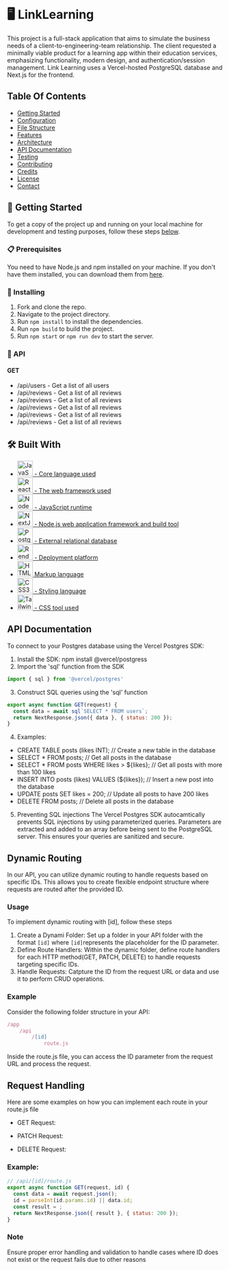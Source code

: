 # 🖥️ LinkLearning

This project is a full-stack application that aims to simulate the business needs of a client-to-engineering-team relationship. The client requested a minimally viable product for a learning app within their education services, emphasizing functionality, modern design, and authentication/session management. Link Learning uses a Vercel-hosted PostgreSQL database and Next.js for the frontend.

## Table Of Contents
- [Getting Started](#getting-started)
- [Configuration](#configuration)
- [File Structure](#file-structure)
- [Features](#features)
- [Architecture](#architecture)
- [API Documentation](#api-documentation)
- [Testing](#testing)
- [Contributing](#contributing)
- [Credits](#credits)
- [License](#license)
- [Contact](#contact)

## 🚀 Getting Started

To get a copy of the project up and running on your local machine for development and testing purposes, follow these steps [below](https://github.com/Blue-Ocean-MCSPA/link-learning/blob/main/README.md#-installing).

### 📋 Prerequisites

You need to have Node.js and npm installed on your machine. If you don't have them installed, you can download them from [here](https://nodejs.org/en/download/).

### 🔧 Installing

1. Fork and clone the repo.
2. Navigate to the project directory.
3. Run `npm install` to install the dependencies.
4. Run `npm build` to build the project.
5. Run `npm start` or `npm run dev` to start the server.
   
### 🔧 API

#### GET
* /api/users - Get a list of all users
* /api/reviews - Get a list of all reviews
* /api/reviews - Get a list of all reviews
* /api/reviews - Get a list of all reviews
* /api/reviews - Get a list of all reviews
* /api/reviews - Get a list of all reviews

## 🛠️ Built With

* <a href="https://developer.mozilla.org/en-US/docs/Web/JavaScript" target="_blank" rel="noreferrer"><img src="https://raw.githubusercontent.com/danielcranney/readme-generator/main/public/icons/skills/javascript-colored.svg" width="36" height="36" alt="JavaScript" /> - Core language used</a>
* <a href="https://reactjs.org/" target="_blank" rel="noreferrer"><img src="https://raw.githubusercontent.com/danielcranney/readme-generator/main/public/icons/skills/react-colored.svg" width="36" height="36" alt="React" /> - The web framework used</a>
* <a href="https://nodejs.org/en/" target="_blank" rel="noreferrer"><img src="https://raw.githubusercontent.com/danielcranney/readme-generator/main/public/icons/skills/nodejs-colored.svg" width="36" height="36" alt="NodeJS" /> - JavaScript runtime</a>
* <a href="https://nextjs.org/docs" target="_blank" rel="noreferrer"><img src="https://raw.githubusercontent.com/danielcranney/readme-generator/main/public/icons/skills/nextjs-colored.svg" width="36" height="36" alt="NextJs" /> - Node.js web application framework and build tool</a>
* <a href="https://www.postgresql.org/" target="_blank" rel="noreferrer"><img src="https://raw.githubusercontent.com/danielcranney/readme-generator/main/public/icons/skills/postgresql-colored.svg" width="36" height="36" alt="PostgreSQL" /> - External relational database</a>
* <a href="https://render.com/" target="_blank" rel="noreferrer"><img src="https://raw.githubusercontent.com/danielcranney/readme-generator/main/public/icons/skills/render-colored.svg" width="36" height="36" alt="Render" /> - Deployment platform</a>
* <a href="https://developer.mozilla.org/en-US/docs/Glossary/HTML5" target="_blank" rel="noreferrer"><img src="https://raw.githubusercontent.com/danielcranney/readme-generator/main/public/icons/skills/html5-colored.svg" width="36" height="36" alt="HTML5" /> Markup language</a>
* <a href="https://www.w3.org/TR/CSS/#css" target="_blank" rel="noreferrer"><img src="https://raw.githubusercontent.com/danielcranney/readme-generator/main/public/icons/skills/css3-colored.svg" width="36" height="36" alt="CSS3" /> - Styling language</a>
* <a href="https://tailwindcss.com/" target="_blank" rel="noreferrer"><img src="https://raw.githubusercontent.com/danielcranney/readme-generator/main/public/icons/skills/tailwindcss-colored.svg" width="36" height="36" alt="TailwindCSS" /> - CSS tool used</a>
## API Documentation
To connect to your Postgres database using the Vercel Postgres SDK:
1. Install the SDK:
npm install @vercel/postgress
2. Import the 'sql' function from the SDK
```javascript
import { sql } from '@vercel/postgres'
```
3. Construct SQL queries using the 'sql' function
```javascript
export async function GET(request) {
  const data = await sql`SELECT * FROM users`;
  return NextResponse.json({ data }, { status: 200 });
}
```
4. Examples: 
- CREATE TABLE posts (likes INT);     // Create a new table in the database
- SELECT * FROM posts;                // Get all posts in the database
- SELECT * FROM posts WHERE likes > ${likes}; // Get all posts with more than 100 likes
- INSERT INTO posts (likes) VALUES (${likes}); // Insert a new post into the database
- UPDATE posts SET likes = 200;       // Update all posts to have 200 likes
- DELETE FROM posts;                  // Delete all posts in the database
5. Preventing SQL injections
The Vercel Postgres SDK autocamtically prevents SQL injections by using parameterized queries. Parameters are extracted and added to an array before being sent to the PostgreSQL server. This ensures your queries are sanitized and secure.
## Dynamic Routing
In our API, you can utilize dynamic routing to handle requests based on specific IDs. This allows you to create flexible endpoint structure where requests are routed after the provided ID.
### Usage
To implement dynamic routing with [id], follow these steps
1. Create a Dynami Folder: Set up a folder in your API folder with the format `[id]` where `[id]`represents the placeholder for the ID parameter.
2. Define Route Handlers: Within the dynamic folder, define route handlers for each HTTP method(GET, PATCH, DELETE) to handle requests targeting specific IDs.
3. Handle Requests: Catpture the ID from the request URL or data and use it to perform CRUD operations. 
### Example
Consider the following folder structure in your API:
```javascript
/app
    /api
        /[id]
            route.js
```
Inside the route.js file, you can access the ID parameter from the request URL and process the request.
## Request Handling
Here are some examples on how you can implement each route in your route.js file
* GET Request:

* PATCH Request:
* DELETE Request: 
### Example: 

```javascript
// /api/[id]/route.js
export async function GET(request, id) {
  const data = await request.json();
  id = parseInt(id.params.id) || data.id;
  const result = ;
  return NextResponse.json({ result }, { status: 200 });
}
```
### Note
Ensure proper error handling and validation to handle cases where ID does not exist or the request fails due to other reasons